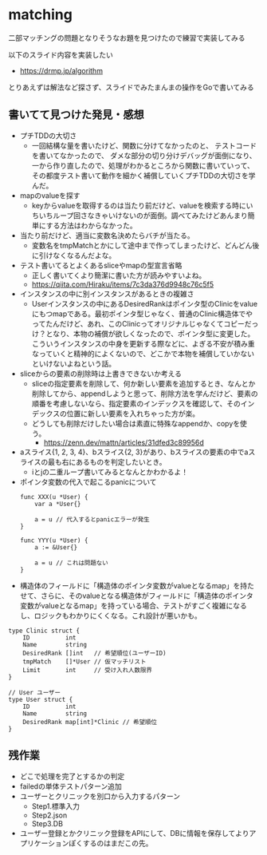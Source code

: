 # matching
二部マッチングの問題となりそうなお題を見つけたので練習で実装してみる

以下のスライド内容を実装したい

- https://drmp.jp/algorithm

とりあえずは解法など探さず、スライドでみたまんまの操作をGoで書いてみる


## 書いてて見つけた発見・感想
- プチTDDの大切さ
    - 一回結構な量を書いたけど、関数に分けてなかったのと、
        テストコードを書いてなかったので、
        ダメな部分の切り分けデバッグが面倒になり、一から作り直したので、処理がわかるところから関数に書いていって、その都度テスト書いて動作を細かく補償していくプチTDDの大切さを学んだ。
- mapのvalueを探す
    - keyからvalueを取得するのは当たり前だけど、valueを検索する時にいちいちループ回さなきゃいけないのが面倒。調べてみたけどあんまり簡単にする方法はわからなかった。
- 当たり前だけど、適当に変数名決めたらバチが当たる。
    - 変数名をtmpMatchとかにして途中まで作ってしまったけど、どんどん後に引けなくなるんだよな。
- テスト書いてるとよくあるsliceやmapの型宣言省略
    - 正しく書いてくより簡潔に書いた方が読みやすいよね。
    - https://qiita.com/Hiraku/items/7c3da376d9948c76c5f5
- インスタンスの中に別インスタンスがあるときの複雑さ
    - Userインスタンスの中にあるDesiredRankはポインタ型のClinicをvalueにもつmapである。最初ポインタ型じゃなく、普通のClinic構造体でやってたんだけど、あれ、このClinicってオリジナルじゃなくてコピーだっけ？となり、本物の補償が欲しくなったので、ポインタ型に変更した。こういうインスタンスの中身を更新する際などに、よぎる不安が積み重なっていくと精神的によくないので、どこかで本物を補償していかないといけないよねという話。
- sliceからの要素の削除時は上書きできないか考える
    - sliceの指定要素を削除して、何か新しい要素を追加するとき、なんとか削除してから、appendしようと思って、削除方法を学んだけど、要素の順番を考慮しないなら、指定要素のインデックスを確認して、そのインデックスの位置に新しい要素を入れちゃった方が楽。
    - どうしても削除だけしたい場合は素直に特殊なappendか、copyを使う。
        - https://zenn.dev/mattn/articles/31dfed3c89956d
- aスライス{1, 2, 3, 4}、bスライス{2, 3}があり、bスライスの要素の中でaスライスの最も右にあるものを判定したいとき。
    - iとjの二重ループ書いてみるとなんとかわかるよ！
- ポインタ変数の代入で起こるpanicについて
    ```golang
    func XXX(u *User) {
        var a *User{}

        a = u // 代入するとpanicエラーが発生
    }
    ```
    ```golang
    func YYY(u *User) {
        a := &User{}

        a = u // これは問題ない
    }
    ```
- 構造体のフィールドに「構造体のポインタ変数がvalueとなるmap」を持たせて、さらに、そのvalueとなる構造体がフィールドに「構造体のポインタ変数がvalueとなるmap」を持っている場合、テストがすごく複雑になるし、ロジックもわかりにくくなる。これ設計が悪いかも。
```golang
type Clinic struct {
	ID          int
	Name        string
	DesiredRank []int   // 希望順位(ユーザーID)
	tmpMatch    []*User // 仮マッチリスト
	Limit       int     // 受け入れ人数限界
}

// User ユーザー
type User struct {
	ID          int
	Name        string
	DesiredRank map[int]*Clinic // 希望順位
}
```

## 残作業
- どこで処理を完了とするかの判定
- failedの単体テストパターン追加
- ユーザーとクリニックを別口から入力するパターン
    - Step1.標準入力
    - Step2.json
    - Step3.DB
- ユーザー登録とかクリニック登録をAPIにして、DBに情報を保存してよりアプリケーションぽくするのはまだこの先。
